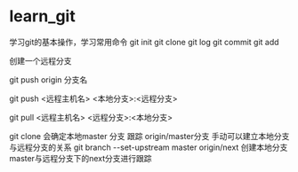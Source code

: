 learn_git
=========

学习git的基本操作，学习常用命令
git init 
git clone 
git log 
git commit 
git add

创建一个远程分支

git push origin 分支名


git push <远程主机名> <本地分支>:<远程分支>

git pull <远程主机名> <远程分支>:<本地分支>

git clone 会确定本地master 分支 跟踪 origin/master分支
手动可以建立本地分支与远程分支的关系 
git branch --set-upstream master origin/next  创建本地分支master与远程分支下的next分支进行跟踪

